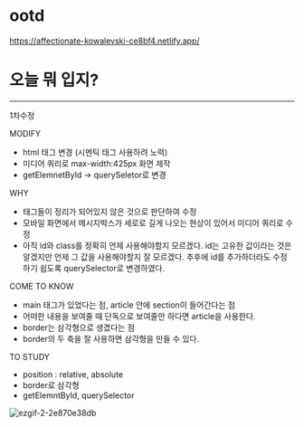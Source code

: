 # ootd

https://affectionate-kowalevski-ce8bf4.netlify.app/

<h1>오늘 뭐 입지?</h1>

---

1차수정

MODIFY

- html 태그 변경 (시멘틱 태그 사용하려 노력)
- 미디어 쿼리로 max-width:425px 화면 제작
- getElemnetById -> querySeletor로 변경

WHY

- 태그들이 정리가 되어있지 않은 것으로 판단하여 수정
- 모바일 화면에서 메시지박스가 세로로 길게 나오는 현상이 있어서 미디어 쿼리로 수정
- 아직 id와 class를 정확히 언제 사용해야할지 모르겠다. id는 고유한 값이라는 것은 알겠지만 언제 그 값을 사용해야할지 잘 모르겠다. 추후에 id를 추가하더라도 수정하기 쉽도록 querySelector로 변경하였다.

COME TO KNOW

- main 태그가 있었다는 점, article 안에 section이 들어간다는 점
- 어떠한 내용을 보여줄 때 단독으로 보여줄만 하다면 article을 사용한다.
- border는 삼각형으로 생겼다는 점
- border의 두 축을 잘 사용하면 삼각형을 만들 수 있다.

TO STUDY

- position : relative, absolute
- border로 삼각형
- getElemntById, querySelector


![ezgif-2-2e870e38db](https://user-images.githubusercontent.com/75235831/161054992-0b7fb72f-f6e9-44e7-9e11-7ef6a7ebad16.gif)

